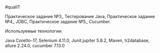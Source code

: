 #qualIT

Практическое задание №3_ Тестирование Java, 
Практическое задание №4_ JDBC, 
Практическое задание №5_ Cucumber.

Используемые технологии:

Java Coretto-17, Selenium 4.11.0, Junit.jupiter 5.8.2, Maven, h2database, allure 2.24.0, cucumber 7.13.0

